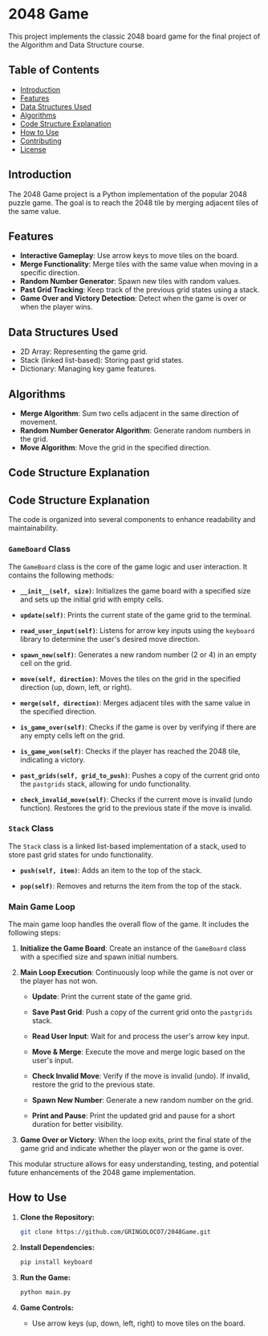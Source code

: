 # 2048 Game

This project implements the classic 2048 board game for the final project of the Algorithm and Data Structure course.

## Table of Contents

- [Introduction](#introduction)
- [Features](#features)
- [Data Structures Used](#data-structures-used)
- [Algorithms](#algorithms)
- [Code Structure Explanation](#code-structure-explanation)
- [How to Use](#how-to-use)
- [Contributing](#contributing)
- [License](#license)

## Introduction

The 2048 Game project is a Python implementation of the popular 2048 puzzle game. The goal is to reach the 2048 tile by merging adjacent tiles of the same value.

## Features

- **Interactive Gameplay**: Use arrow keys to move tiles on the board.
- **Merge Functionality**: Merge tiles with the same value when moving in a specific direction.
- **Random Number Generator**: Spawn new tiles with random values.
- **Past Grid Tracking**: Keep track of the previous grid states using a stack.
- **Game Over and Victory Detection**: Detect when the game is over or when the player wins.

## Data Structures Used

- 2D Array: Representing the game grid.
- Stack (linked list-based): Storing past grid states.
- Dictionary: Managing key game features.

## Algorithms

- **Merge Algorithm**: Sum two cells adjacent in the same direction of movement.
- **Random Number Generator Algorithm**: Generate random numbers in the grid.
- **Move Algorithm**: Move the grid in the specified direction.

## Code Structure Explanation

## Code Structure Explanation

The code is organized into several components to enhance readability and maintainability.

### `GameBoard` Class

The `GameBoard` class is the core of the game logic and user interaction. It contains the following methods:

- **`__init__(self, size)`**: Initializes the game board with a specified size and sets up the initial grid with empty cells.

- **`update(self)`**: Prints the current state of the game grid to the terminal.

- **`read_user_input(self)`**: Listens for arrow key inputs using the `keyboard` library to determine the user's desired move direction.

- **`spawn_new(self)`**: Generates a new random number (2 or 4) in an empty cell on the grid.

- **`move(self, direction)`**: Moves the tiles on the grid in the specified direction (up, down, left, or right).

- **`merge(self, direction)`**: Merges adjacent tiles with the same value in the specified direction.

- **`is_game_over(self)`**: Checks if the game is over by verifying if there are any empty cells left on the grid.

- **`is_game_won(self)`**: Checks if the player has reached the 2048 tile, indicating a victory.

- **`past_grids(self, grid_to_push)`**: Pushes a copy of the current grid onto the `pastgrids` stack, allowing for undo functionality.

- **`check_invalid_move(self)`**: Checks if the current move is invalid (undo function). Restores the grid to the previous state if the move is invalid.

### `Stack` Class

The `Stack` class is a linked list-based implementation of a stack, used to store past grid states for undo functionality.

- **`push(self, item)`**: Adds an item to the top of the stack.

- **`pop(self)`**: Removes and returns the item from the top of the stack.

### Main Game Loop

The main game loop handles the overall flow of the game. It includes the following steps:

1. **Initialize the Game Board**: Create an instance of the `GameBoard` class with a specified size and spawn initial numbers.

2. **Main Loop Execution**: Continuously loop while the game is not over or the player has not won.

    - **Update**: Print the current state of the game grid.
    
    - **Save Past Grid**: Push a copy of the current grid onto the `pastgrids` stack.
    
    - **Read User Input**: Wait for and process the user's arrow key input.
    
    - **Move & Merge**: Execute the move and merge logic based on the user's input.

    - **Check Invalid Move**: Verify if the move is invalid (undo). If invalid, restore the grid to the previous state.
    
    - **Spawn New Number**: Generate a new random number on the grid.
    
    - **Print and Pause**: Print the updated grid and pause for a short duration for better visibility.
    
3. **Game Over or Victory**: When the loop exits, print the final state of the game grid and indicate whether the player won or the game is over.

This modular structure allows for easy understanding, testing, and potential future enhancements of the 2048 game implementation.


## How to Use

1. **Clone the Repository:**
    ```bash
    git clone https://github.com/GRINGOLOCO7/2048Game.git
    ```

2. **Install Dependencies:**
    ```bash
    pip install keyboard
    ```

3. **Run the Game:**
    ```bash
    python main.py
    ```

4. **Game Controls:**
    - Use arrow keys (up, down, left, right) to move tiles on the board.